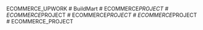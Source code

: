 ECOMMERCE_UPWORK
#   B u i l d M a r t  
 #   E C O M M E R C E _ P R O J E C T  
 #   E C O M M E R C E _ P R O J E C T  
 #   E C O M M E R C E _ P R O J E C T  
 #   E C O M M E R C E _ P R O J E C T  
 #   E C O M M E R C E _ P R O J E C T  
 